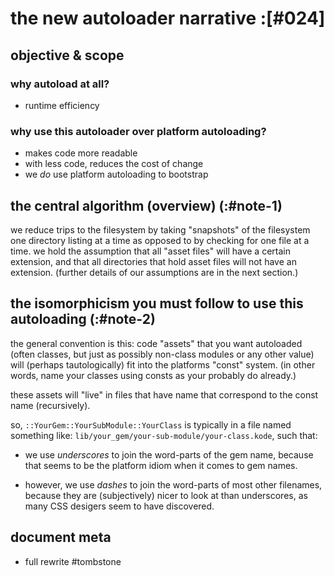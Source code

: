 # the new autoloader narrative :[#024]

## objective & scope

### why autoload at all?

  - runtime efficiency

### why use this autoloader over platform autoloading?

  - makes code more readable
  - with less code, reduces the cost of change
  - we *do* use platform autoloading to bootstrap



## the central algorithm (overview) (:#note-1)

we reduce trips to the filesystem by taking "snapshots" of the filesystem
one directory listing at a time as opposed to by checking for one file
at a time. we hold the assumption that all "asset files" will have a
certain extension, and that all directories that hold asset files will
not have an extension. (further details of our assumptions are in the
next section.)




## the isomorphicism you must follow to use this autoloading (:#note-2)

the general convention is this: code "assets" that you want autoloaded
(often classes, but just as possibly non-class modules or any other value)
will (perhaps tautologically) fit into the platforms "const" system.
(in other words, name your classes using consts as your probably do
already.)

these assets will "live" in files that have name that correspond
to the const name (recursively).

so, `::YourGem::YourSubModule::YourClass` is typically in a file named
something like: `lib/your_gem/your-sub-module/your-class.kode`, such that:

  - we use *underscores* to join the word-parts of the gem name, because
    that seems to be the platform idiom when it comes to gem names.

  - however, we use *dashes* to join the word-parts of most other filenames,
    because they are (subjectively) nicer to look at than underscores,
    as many CSS desigers seem to have discovered.





## document meta
  - full rewrite #tombstone
